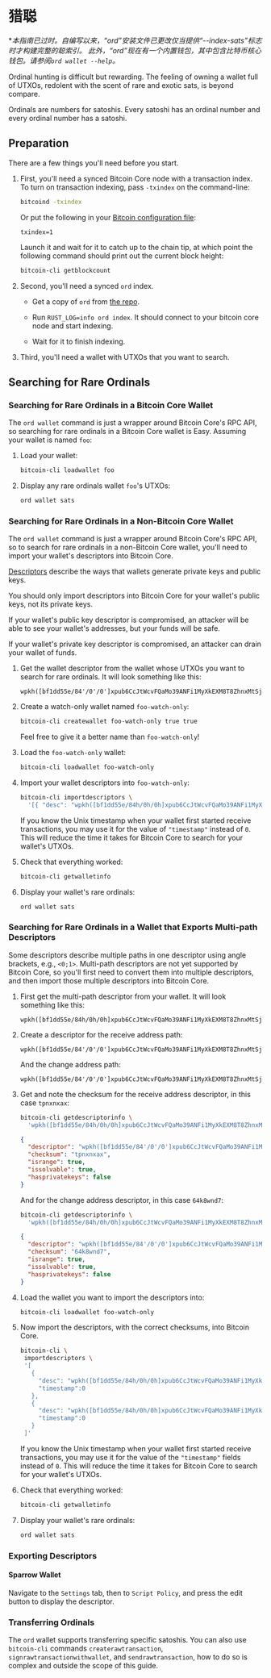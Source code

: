 猎聪
===========

**本指南已过时。自编写以来，“ord”安装文件已更改仅当提供“--index-sats”标志时才构建完整的聪索引。
此外，“ord”现在有一个内置钱包，其中包含比特币核心钱包。请参阅`ord wallet --help`。*

Ordinal hunting is difficult but rewarding. The feeling of owning a wallet full
of UTXOs, redolent with the scent of rare and exotic sats, is beyond compare.

Ordinals are numbers for satoshis. Every satoshi has an ordinal number and
every ordinal number has a satoshi.

Preparation
-----------

There are a few things you'll need before you start.

1. First, you'll need a synced Bitcoin Core node with a transaction index. To
   turn on transaction indexing, pass `-txindex` on the command-line:

   ```sh
   bitcoind -txindex
   ```

   Or put the following in your [Bitcoin configuration
   file](https://github.com/bitcoin/bitcoin/blob/master/doc/bitcoin-conf.md#configuration-file-path):

   ```
   txindex=1
   ```

   Launch it and wait for it to catch up to the chain tip, at which point the
   following command should print out the current block height:

   ```sh
   bitcoin-cli getblockcount
   ```

2. Second, you'll need a synced `ord` index.

   - Get a copy of `ord` from [the repo](https://github.com/ordinals/ord/).

   - Run `RUST_LOG=info ord index`. It should connect to your bitcoin core
     node and start indexing.

   - Wait for it to finish indexing.

3. Third, you'll need a wallet with UTXOs that you want to search.

Searching for Rare Ordinals
---------------------------

### Searching for Rare Ordinals in a Bitcoin Core Wallet

The `ord wallet` command is just a wrapper around Bitcoin Core's RPC API, so
searching for rare ordinals in a Bitcoin Core wallet is Easy. Assuming your
wallet is named `foo`:

1. Load your wallet:

   ```sh
   bitcoin-cli loadwallet foo
   ```

2. Display any rare ordinals wallet `foo`'s UTXOs:

   ```sh
   ord wallet sats
   ```

### Searching for Rare Ordinals in a Non-Bitcoin Core Wallet

The `ord wallet` command is just a wrapper around Bitcoin Core's RPC API, so to
search for rare ordinals in a non-Bitcoin Core wallet, you'll need to import
your wallet's descriptors into Bitcoin Core.

[Descriptors](https://github.com/bitcoin/bitcoin/blob/master/doc/descriptors.md)
describe the ways that wallets generate private keys and public keys.

You should only import descriptors into Bitcoin Core for your wallet's public
keys, not its private keys.

If your wallet's public key descriptor is compromised, an attacker will be able
to see your wallet's addresses, but your funds will be safe.

If your wallet's private key descriptor is compromised, an attacker can drain
your wallet of funds.

1. Get the wallet descriptor from the wallet whose UTXOs you want to search for
   rare ordinals. It will look something like this:

   ```
   wpkh([bf1dd55e/84'/0'/0']xpub6CcJtWcvFQaMo39ANFi1MyXkEXM8T8ZhnxMtSjQAdPmVSTHYnc8Hwoc11VpuP8cb8JUTboZB5A7YYGDonYySij4XTawL6iNZvmZwdnSEEep/0/*)#csvefu29
   ```

2. Create a watch-only wallet named `foo-watch-only`:

   ```sh
   bitcoin-cli createwallet foo-watch-only true true
   ```

   Feel free to give it a better name than `foo-watch-only`!

3. Load the `foo-watch-only` wallet:

   ```sh
   bitcoin-cli loadwallet foo-watch-only
   ```

4. Import your wallet descriptors into `foo-watch-only`:

   ```sh
   bitcoin-cli importdescriptors \
     '[{ "desc": "wpkh([bf1dd55e/84h/0h/0h]xpub6CcJtWcvFQaMo39ANFi1MyXkEXM8T8ZhnxMtSjQAdPmVSTHYnc8Hwoc11VpuP8cb8JUTboZB5A7YYGDonYySij4XTawL6iNZvmZwdnSEEep/0/*)#tpnxnxax", "timestamp":0 }]'
   ```

   If you know the Unix timestamp when your wallet first started receive
   transactions, you may use it for the value of `"timestamp"` instead of `0`.
   This will reduce the time it takes for Bitcoin Core to search for your
   wallet's UTXOs.

5. Check that everything worked:

   ```sh
   bitcoin-cli getwalletinfo
   ```

7. Display your wallet's rare ordinals:

   ```sh
   ord wallet sats
   ```

### Searching for Rare Ordinals in a Wallet that Exports Multi-path Descriptors

Some descriptors describe multiple paths in one descriptor using angle brackets,
e.g., `<0;1>`. Multi-path descriptors are not yet supported by Bitcoin Core, so
you'll first need to convert them into multiple descriptors, and then import
those multiple descriptors into Bitcoin Core.

1. First get the multi-path descriptor from your wallet. It will look something
   like this:

   ```
   wpkh([bf1dd55e/84h/0h/0h]xpub6CcJtWcvFQaMo39ANFi1MyXkEXM8T8ZhnxMtSjQAdPmVSTHYnc8Hwoc11VpuP8cb8JUTboZB5A7YYGDonYySij4XTawL6iNZvmZwdnSEEep/<0;1>/*)#fw76ulgt
   ```

2. Create a descriptor for the receive address path:

   ```
   wpkh([bf1dd55e/84'/0'/0']xpub6CcJtWcvFQaMo39ANFi1MyXkEXM8T8ZhnxMtSjQAdPmVSTHYnc8Hwoc11VpuP8cb8JUTboZB5A7YYGDonYySij4XTawL6iNZvmZwdnSEEep/0/*)
   ```

   And the change address path:

   ```
   wpkh([bf1dd55e/84'/0'/0']xpub6CcJtWcvFQaMo39ANFi1MyXkEXM8T8ZhnxMtSjQAdPmVSTHYnc8Hwoc11VpuP8cb8JUTboZB5A7YYGDonYySij4XTawL6iNZvmZwdnSEEep/1/*)
   ```

3. Get and note the checksum for the receive address descriptor, in this case
   `tpnxnxax`:

   ```sh
   bitcoin-cli getdescriptorinfo \
     'wpkh([bf1dd55e/84h/0h/0h]xpub6CcJtWcvFQaMo39ANFi1MyXkEXM8T8ZhnxMtSjQAdPmVSTHYnc8Hwoc11VpuP8cb8JUTboZB5A7YYGDonYySij4XTawL6iNZvmZwdnSEEep/0/*)'
   ```

   ```json
   {
     "descriptor": "wpkh([bf1dd55e/84'/0'/0']xpub6CcJtWcvFQaMo39ANFi1MyXkEXM8T8ZhnxMtSjQAdPmVSTHYnc8Hwoc11VpuP8cb8JUTboZB5A7YYGDonYySij4XTawL6iNZvmZwdnSEEep/0/*)#csvefu29",
     "checksum": "tpnxnxax",
     "isrange": true,
     "issolvable": true,
     "hasprivatekeys": false
   }
   ```

   And for the change address descriptor, in this case `64k8wnd7`:

   ```sh
   bitcoin-cli getdescriptorinfo \
     'wpkh([bf1dd55e/84h/0h/0h]xpub6CcJtWcvFQaMo39ANFi1MyXkEXM8T8ZhnxMtSjQAdPmVSTHYnc8Hwoc11VpuP8cb8JUTboZB5A7YYGDonYySij4XTawL6iNZvmZwdnSEEep/1/*)'
   ```

   ```json
   {
     "descriptor": "wpkh([bf1dd55e/84'/0'/0']xpub6CcJtWcvFQaMo39ANFi1MyXkEXM8T8ZhnxMtSjQAdPmVSTHYnc8Hwoc11VpuP8cb8JUTboZB5A7YYGDonYySij4XTawL6iNZvmZwdnSEEep/1/*)#fyfc5f6a",
     "checksum": "64k8wnd7",
     "isrange": true,
     "issolvable": true,
     "hasprivatekeys": false
   }
   ```

4. Load the wallet you want to import the descriptors into:

   ```sh
   bitcoin-cli loadwallet foo-watch-only
   ```

4. Now import the descriptors, with the correct checksums, into Bitcoin Core.

   ```sh
   bitcoin-cli \
    importdescriptors \
    '[
      {
        "desc": "wpkh([bf1dd55e/84h/0h/0h]xpub6CcJtWcvFQaMo39ANFi1MyXkEXM8T8ZhnxMtSjQAdPmVSTHYnc8Hwoc11VpuP8cb8JUTboZB5A7YYGDonYySij4XTawL6iNZvmZwdnSEEep/0/*)#tpnxnxax"
        "timestamp":0
      },
      {
        "desc": "wpkh([bf1dd55e/84h/0h/0h]xpub6CcJtWcvFQaMo39ANFi1MyXkEXM8T8ZhnxMtSjQAdPmVSTHYnc8Hwoc11VpuP8cb8JUTboZB5A7YYGDonYySij4XTawL6iNZvmZwdnSEEep/1/*)#64k8wnd7",
        "timestamp":0
      }
    ]'
   ```

   If you know the Unix timestamp when your wallet first started receive
   transactions, you may use it for the value of the `"timestamp"` fields
   instead of `0`. This will reduce the time it takes for Bitcoin Core to
   search for your wallet's UTXOs.

5. Check that everything worked:

   ```sh
   bitcoin-cli getwalletinfo
   ```

7. Display your wallet's rare ordinals:

   ```sh
   ord wallet sats
   ```

### Exporting Descriptors

#### Sparrow Wallet

Navigate to the `Settings` tab, then to `Script Policy`, and press the edit
button to display the descriptor.

### Transferring Ordinals

The `ord` wallet supports transferring specific satoshis. You can also use
`bitcoin-cli` commands `createrawtransaction`, `signrawtransactionwithwallet`,
and `sendrawtransaction`, how to do so is complex and outside the scope of this
guide.
